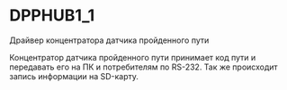 # DPPHUB1_1
Драйвер концентратора датчика пройденного пути

Концентратор датчика пройденного пути принимает код пути и передавать его на ПК и потребителям по RS-232. Так же происходит запись информации на SD-карту.

